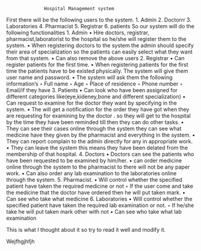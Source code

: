                   Hospital Management system 
First there will be the following users to the system.
    1. Admin
    2. Doctorrr
    3. Laboratories
    4. Pharmacist
    5. Registrar
    6. patients
So our system will do the following functionalities
    1. Admin 
    • Hire doctors, registrar, pharmacist,laboratorist to the hospital so he/she will register them to the system.
    • When registering doctors to the system the admin should specify their area of specialization so the patients can easily select what they want from that system.
    • Can also remove the above users 
    2. Registrar
    • Can register patients for the first time.
    • When registering patients for the first time the patients have to be existed physically. The system will give them user name and password.
    • The system will ask them the following information’s
        ◦ Full name
        ◦ Age
        ◦ Place of residence 
        ◦ Phone number
        ◦ Email/if they have
    3. Patients
    • Can look who have been assigned for different categories like(eye,kideney,bone and different specialization)
    • Can request to examine for the doctor they want by specifying in the system.
    • The will get a notification for the order they have got when they are requesting for examining by the doctor . so they will get to the hospital by the time they have been reminded till then they can do other tasks.
    • They can see their cases online through the system they can see what medicine have they given by the pharmacist and everything in the system.
    • They can report complain to the admin directly for any in appropriate work.
    • They can leave the system this means they have been delated from the membership of that hospital.
    4. Doctors
    • Doctors can see the patients who have been requested to be examined by him/her.
    • can order medicine online through the system to the pharmacist to there will not be any paper work.
    • Can also order any lab examination to the laboratories online through the system.
    5. Pharmacist.
    • Will control whether the specified patient have taken the required medicine or not
        ◦ If the user come and take the medicine that the doctor have ordered then he will put taken mark.
    • Can see who take what medicine 
    6. Laboratories
    • Will control whether the specified patient have taken the required lab examination or not.
        ◦ If he/she take he will put taken mark other with not
    • Can see who take what lab examination


This is what I thought about it so try to read it well and modify it.


Wejfhgjhfjh
